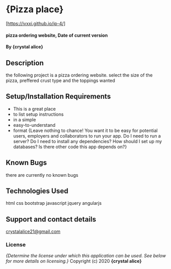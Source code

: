 # {Pizza place}
[https://ivxxi.github.io/ip-4/]
#### pizza ordering website, Date of current version
#### By **{crystal alice}**
## Description
the following project is a pizza ordering website. select the size of the pizza, preffered crust type and the toppings wanted

## Setup/Installation Requirements
* This is a great place
* to list setup instructions
* in a simple
* easy-to-understand
* format
{Leave nothing to chance! You want it to be easy for potential users, employers and collaborators to run your app. Do I need to run a server? Do I need to install any dependencies? How should I set up my databases? Is there other code this app depends on?}
## Known Bugs
there are currently no known bugs
## Technologies Used
html
css
bootstrap
javascript
jquery
angularjs
## Support and contact details
crystalalice21@gmail.com
### License
*{Determine the license under which this application can be used.  See below for more details on licensing.}*
Copyright (c) 2020 **{crystal alice}**
